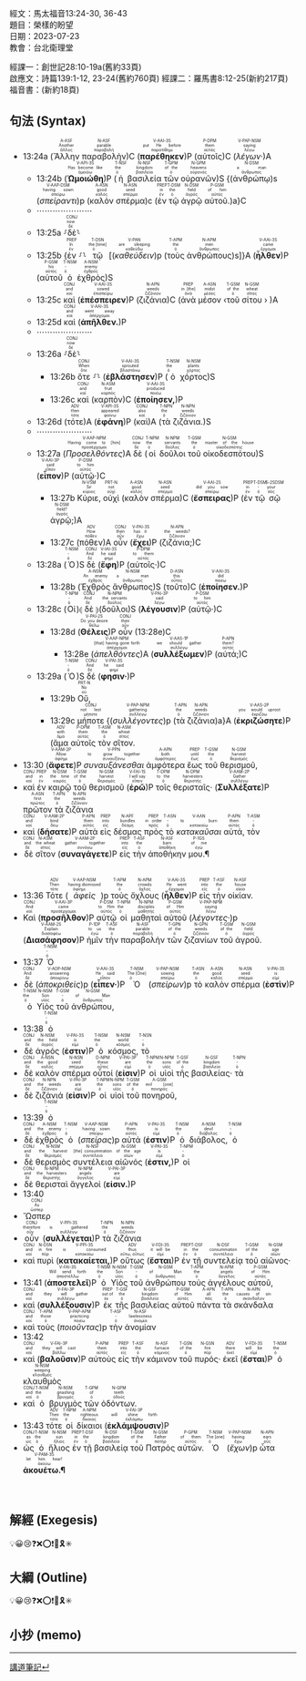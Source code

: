 經文：馬太福音13:24-30, 36-43   
題目：榮樣的盼望   
日期：2023-07-23   
教會：台北衛理堂   

經課一：創世記28:10-19a(舊約33頁)  
啟應文：詩篇139:1-12, 23-24(舊約760頁) 
經課二：羅馬書8:12-25(新約217頁)
福音書：(新約18頁)

## 句法 (Syntax)


- 13:24a (<RUBY><ruby><ruby>Ἄλλην<rt>ἄλλος</rt></ruby><rt>Another</rt></ruby><rt>A-ASF</rt></RUBY> <RUBY><ruby><ruby>παραβολὴν<rt>παραβολή</rt></ruby><rt>parable</rt></ruby><rt>N-ASF</rt></RUBY>)C (<RUBY><ruby><ruby><strong><strong>παρέθηκεν</strong></strong><rt>παρατίθημι</rt></ruby><rt>put He before</rt></ruby><rt>V-AAI-3S</rt></RUBY>)P (<RUBY><ruby><ruby>αὐτοῖς<rt>αὐτός</rt></ruby><rt>them</rt></ruby><rt>P-DPM</rt></RUBY>)C (<RUBY><ruby><ruby><em><em>λέγων·</em></em><rt>λέγω</rt></ruby><rt>saying</rt></ruby><rt>V-PAP-NSM</rt></RUBY>)A 
	- 13:24b (<RUBY><ruby><ruby><strong><strong>Ὡμοιώθη</strong></strong><rt>ὁμοιόω</rt></ruby><rt>Has become like</rt></ruby><rt>V-API-3S</rt></RUBY>)P (<RUBY><ruby><ruby>ἡ<rt>ὁ</rt></ruby><rt>the</rt></ruby><rt>T-NSF</rt></RUBY> <RUBY><ruby><ruby>βασιλεία<rt>βασιλεία</rt></ruby><rt>kingdom</rt></ruby><rt>N-NSF</rt></RUBY> <RUBY><ruby><ruby>τῶν<rt>ὁ</rt></ruby><rt>of the</rt></ruby><rt>T-GPM</rt></RUBY> <RUBY><ruby><ruby>οὐρανῶν<rt>οὐρανός</rt></ruby><rt>heavens</rt></ruby><rt>N-GPM</rt></RUBY>)S {(<RUBY><ruby><ruby>ἀνθρώπῳ<rt>ἄνθρωπος</rt></ruby><rt>a man</rt></ruby><rt>N-DSM</rt></RUBY>)s (<RUBY><ruby><ruby><em><em>σπείραντι</em></em><rt>σπείρω</rt></ruby><rt>having sown</rt></ruby><rt>V-AAP-DSM</rt></RUBY>)p (<RUBY><ruby><ruby>καλὸν<rt>καλός</rt></ruby><rt>good</rt></ruby><rt>A-ASN</rt></RUBY> <RUBY><ruby><ruby>σπέρμα<rt>σπέρμα</rt></ruby><rt>seed</rt></ruby><rt>N-ASN</rt></RUBY>)c (<RUBY><ruby><ruby>ἐν<rt>ἐν</rt></ruby><rt>in</rt></ruby><rt>PREP</rt></RUBY> <RUBY><ruby><ruby>τῷ<rt>ὁ</rt></ruby><rt>the</rt></ruby><rt>T-DSM</rt></RUBY> <RUBY><ruby><ruby>ἀγρῷ<rt>ἀγρός</rt></ruby><rt>field</rt></ruby><rt>N-DSM</rt></RUBY> <RUBY><ruby><ruby>αὐτοῦ.<rt>αὐτός</rt></ruby><rt>of him</rt></ruby><rt>P-GSM</rt></RUBY>)a}C 
	- ⋯⋯⋯⋯⋯⋯⋯
	- 13:25a ⸉<RUBY><ruby><ruby>δὲ<rt>δέ</rt></ruby><rt>now</rt></ruby><rt>CONJ</rt></RUBY>⸊
	- 13:25b {<RUBY><ruby><ruby>ἐν<rt>ἐν</rt></ruby><rt>In</rt></ruby><rt>PREP</rt></RUBY> ⸉⸊ <RUBY><ruby><ruby>τῷ<rt>ὁ</rt></ruby><rt>the [time]</rt></ruby><rt>T-DSN</rt></RUBY> [(<RUBY><ruby><ruby><em>καθεύδειν</em><rt>καθεύδω</rt></ruby><rt>are sleeping</rt></ruby><rt>V-PAN</rt></RUBY>)p (<RUBY><ruby><ruby>τοὺς<rt>ὁ</rt></ruby><rt>the</rt></ruby><rt>T-APM</rt></RUBY> <RUBY><ruby><ruby>ἀνθρώπους<rt>ἄνθρωπος</rt></ruby><rt>men</rt></ruby><rt>N-APM</rt></RUBY>)s]}A (<RUBY><ruby><ruby><strong><strong>ἦλθεν</strong></strong><rt>ἔρχομαι</rt></ruby><rt>came</rt></ruby><rt>V-AAI-3S</rt></RUBY>)P (<RUBY><ruby><ruby>αὐτοῦ<rt>αὐτός</rt></ruby><rt>his</rt></ruby><rt>P-GSM</rt></RUBY> <RUBY><ruby><ruby>ὁ<rt>ὁ</rt></ruby><rt>-</rt></ruby><rt>T-NSM</rt></RUBY> <RUBY><ruby><ruby>ἐχθρὸς<rt>ἐχθρός</rt></ruby><rt>enemy</rt></ruby><rt>A-NSM</rt></RUBY>)S
	- 13:25c <RUBY><ruby><ruby>καὶ<rt>καί</rt></ruby><rt>and</rt></ruby><rt>CONJ</rt></RUBY> (<RUBY><ruby><ruby><strong><strong>ἐπέσπειρεν</strong></strong><rt>ἐπισπείρω</rt></ruby><rt>sowed</rt></ruby><rt>V-AAI-3S</rt></RUBY>)P (<RUBY><ruby><ruby>ζιζάνια<rt>ζιζάνιον</rt></ruby><rt>weeds</rt></ruby><rt>N-APN</rt></RUBY>)C (<RUBY><ruby><ruby>ἀνὰ<rt>ἀνά</rt></ruby><rt>in [the]</rt></ruby><rt>PREP</rt></RUBY> <RUBY><ruby><ruby>μέσον<rt>μέσος</rt></ruby><rt>midst</rt></ruby><rt>A-ASN</rt></RUBY> ‹<RUBY><ruby><ruby>τοῦ<rt>ὁ</rt></ruby><rt>of the</rt></ruby><rt>T-GSM</rt></RUBY> <RUBY><ruby><ruby>σίτου<rt>σῖτος</rt></ruby><rt>wheat</rt></ruby><rt>N-GSM</rt></RUBY> › )A
	- 13:25d <RUBY><ruby><ruby>καὶ<rt>καί</rt></ruby><rt>and</rt></ruby><rt>CONJ</rt></RUBY> (<RUBY><ruby><ruby><strong><strong>ἀπῆλθεν.</strong></strong><rt>ἀπέρχομαι</rt></ruby><rt>went away</rt></ruby><rt>V-AAI-3S</rt></RUBY>)P 
	- ⋯⋯⋯⋯⋯⋯⋯
	- 13:26a ⸉<RUBY><ruby><ruby>δὲ<rt>δέ</rt></ruby><rt>now</rt></ruby><rt>CONJ</rt></RUBY>⸊
		- 13:26b <RUBY><ruby><ruby>ὅτε<rt>ὅτε</rt></ruby><rt>When</rt></ruby><rt>CONJ</rt></RUBY> ⸉⸊ (<RUBY><ruby><ruby><strong><strong>ἐβλάστησεν</strong></strong><rt>βλαστάνω</rt></ruby><rt>sprouted</rt></ruby><rt>V-AAI-3S</rt></RUBY>)P (<RUBY><ruby><ruby>ὁ<rt>ὁ</rt></ruby><rt>the</rt></ruby><rt>T-NSM</rt></RUBY> <RUBY><ruby><ruby>χόρτος<rt>χόρτος</rt></ruby><rt>plants</rt></ruby><rt>N-NSM</rt></RUBY>)S
		- 13:26c <RUBY><ruby><ruby>καὶ<rt>καί</rt></ruby><rt>and</rt></ruby><rt>CONJ</rt></RUBY> (<RUBY><ruby><ruby>καρπὸν<rt>καρπός</rt></ruby><rt>fruit</rt></ruby><rt>N-ASM</rt></RUBY>)C (<RUBY><ruby><ruby><strong><strong>ἐποίησεν,</strong></strong><rt>ποιέω</rt></ruby><rt>produced</rt></ruby><rt>V-AAI-3S</rt></RUBY>)P 
	- 13:26d (<RUBY><ruby><ruby>τότε<rt>τότε</rt></ruby><rt>then</rt></ruby><rt>ADV</rt></RUBY>)A (<RUBY><ruby><ruby><strong><strong>ἐφάνη</strong></strong><rt>φαίνω</rt></ruby><rt>appeared</rt></ruby><rt>V-API-3S</rt></RUBY>)P (<RUBY><ruby><ruby>καὶ<rt>καί</rt></ruby><rt>also</rt></ruby><rt>CONJ</rt></RUBY>)A (<RUBY><ruby><ruby>τὰ<rt>ὁ</rt></ruby><rt>the</rt></ruby><rt>T-NPN</rt></RUBY> <RUBY><ruby><ruby>ζιζάνια.<rt>ζιζάνιον</rt></ruby><rt>weeds</rt></ruby><rt>N-NPN</rt></RUBY>)S
	- ⋯⋯⋯⋯⋯⋯⋯
	- 13:27a (<RUBY><ruby><ruby><em>Προσελθόντες</em><rt>προσέρχομαι</rt></ruby><rt>Having come to [him]</rt></ruby><rt>V-AAP-NPM</rt></RUBY>)A <RUBY><ruby><ruby>δὲ<rt>δέ</rt></ruby><rt>now</rt></ruby><rt>CONJ</rt></RUBY> (<RUBY><ruby><ruby>οἱ<rt>ὁ</rt></ruby><rt>the</rt></ruby><rt>T-NPM</rt></RUBY> <RUBY><ruby><ruby>δοῦλοι<rt>δοῦλος</rt></ruby><rt>servants</rt></ruby><rt>N-NPM</rt></RUBY> <RUBY><ruby><ruby>τοῦ<rt>ὁ</rt></ruby><rt>the</rt></ruby><rt>T-GSM</rt></RUBY> <RUBY><ruby><ruby>οἰκοδεσπότου<rt>οἰκοδεσπότης</rt></ruby><rt>master of the house</rt></ruby><rt>N-GSM</rt></RUBY>)S (<RUBY><ruby><ruby><strong><strong>εἶπον</strong></strong><rt>εἶπον</rt></ruby><rt>said</rt></ruby><rt>V-AAI-3P</rt></RUBY>)P (<RUBY><ruby><ruby>αὐτῷ·<rt>αὐτός</rt></ruby><rt>to him</rt></ruby><rt>P-DSM</rt></RUBY>)C 
		- 13:27b <RUBY><ruby><ruby>Κύριε,<rt>κύριος</rt></ruby><rt>Sir</rt></ruby><rt>N-VSM</rt></RUBY> <RUBY><ruby><ruby>οὐχὶ<rt>οὐχί</rt></ruby><rt>not</rt></ruby><rt>PRT-N</rt></RUBY> (<RUBY><ruby><ruby>καλὸν<rt>καλός</rt></ruby><rt>good</rt></ruby><rt>A-ASN</rt></RUBY> <RUBY><ruby><ruby>σπέρμα<rt>σπέρμα</rt></ruby><rt>seed</rt></ruby><rt>N-ASN</rt></RUBY>)C (<RUBY><ruby><ruby><strong><strong>ἔσπειρας</strong></strong><rt>σπείρω</rt></ruby><rt>did you sow</rt></ruby><rt>V-AAI-2S</rt></RUBY>)P (<RUBY><ruby><ruby>ἐν<rt>ἐν</rt></ruby><rt>in</rt></ruby><rt>PREP</rt></RUBY> <RUBY><ruby><ruby>τῷ<rt>ὁ</rt></ruby><rt>-</rt></ruby><rt>T-DSM</rt></RUBY> <RUBY><ruby><ruby>σῷ<rt>σός</rt></ruby><rt>your</rt></ruby><rt>S-2SDSM</rt></RUBY> <RUBY><ruby><ruby>ἀγρῷ;<rt>ἀγρός</rt></ruby><rt>field?</rt></ruby><rt>N-DSM</rt></RUBY>)A 
		- 13:27c (<RUBY><ruby><ruby>πόθεν<rt>πόθεν</rt></ruby><rt>How</rt></ruby><rt>ADV</rt></RUBY>)A <RUBY><ruby><ruby>οὖν<rt>οὖν</rt></ruby><rt>then</rt></ruby><rt>CONJ</rt></RUBY> (<RUBY><ruby><ruby><strong><strong>ἔχει</strong></strong><rt>ἔχω</rt></ruby><rt>has it</rt></ruby><rt>V-PAI-3S</rt></RUBY>)P (<RUBY><ruby><ruby>ζιζάνια;<rt>ζιζάνιον</rt></ruby><rt>the weeds?</rt></ruby><rt>N-APN</rt></RUBY>)C
	- 13:28a (<RUBY><ruby><ruby>Ὁ<rt>ὁ</rt></ruby><rt>-</rt></ruby><rt>T-NSM</rt></RUBY>)S <RUBY><ruby><ruby>δὲ<rt>δέ</rt></ruby><rt>And</rt></ruby><rt>CONJ</rt></RUBY> (<RUBY><ruby><ruby><strong><strong>ἔφη</strong></strong><rt>φημί</rt></ruby><rt>he said</rt></ruby><rt>V-IAI-3S</rt></RUBY>)P (<RUBY><ruby><ruby>αὐτοῖς·<rt>αὐτός</rt></ruby><rt>to them</rt></ruby><rt>P-DPM</rt></RUBY>)C 
		- 13:28b (<RUBY><ruby><ruby>Ἐχθρὸς<rt>ἐχθρός</rt></ruby><rt>An enemy</rt></ruby><rt>A-NSM</rt></RUBY> <RUBY><ruby><ruby>ἄνθρωπος<rt>ἄνθρωπος</rt></ruby><rt>a man</rt></ruby><rt>N-NSM</rt></RUBY>)S (<RUBY><ruby><ruby>τοῦτο<rt>οὗτος</rt></ruby><rt>this</rt></ruby><rt>D-ASN</rt></RUBY>)C (<RUBY><ruby><ruby><strong><strong>ἐποίησεν.</strong></strong><rt>ποιέω</rt></ruby><rt>did</rt></ruby><rt>V-AAI-3S</rt></RUBY>)P 
	- 13:28c (<RUBY><ruby><ruby>Οἱ<rt>ὁ</rt></ruby><rt>-</rt></ruby><rt>T-NPM</rt></RUBY>)⦇ <RUBY><ruby><ruby>δὲ<rt>δέ</rt></ruby><rt>And</rt></ruby><rt>CONJ</rt></RUBY> ⦈(<RUBY><ruby><ruby>δοῦλοι<rt>δοῦλος</rt></ruby><rt>the servants</rt></ruby><rt>N-NPM</rt></RUBY>)S (<RUBY><ruby><ruby><strong><strong>λέγουσιν</strong></strong><rt>λέγω</rt></ruby><rt>said</rt></ruby><rt>V-PAI-3P</rt></RUBY>)P (<RUBY><ruby><ruby>αὐτῷ·<rt>αὐτός</rt></ruby><rt>to him</rt></ruby><rt>P-DSM</rt></RUBY>)C 
		- 13:28d (<RUBY><ruby><ruby><strong><strong>Θέλεις</strong></strong><rt>θέλω</rt></ruby><rt>Do you desire</rt></ruby><rt>V-PAI-2S</rt></RUBY>)P <RUBY><ruby><ruby>οὖν<rt>οὖν</rt></ruby><rt>then</rt></ruby><rt>CONJ</rt></RUBY> (13:28e)C
			- 13:28e (<RUBY><ruby><ruby><em>ἀπελθόντες</em><rt>ἀπέρχομαι</rt></ruby><rt>[that] having gone forth</rt></ruby><rt>V-AAP-NPM</rt></RUBY>)A (<RUBY><ruby><ruby><strong><strong>συλλέξωμεν</strong></strong><rt>συλλέγω</rt></ruby><rt>we should gather</rt></ruby><rt>V-AAS-1P</rt></RUBY>)P (<RUBY><ruby><ruby>αὐτά;<rt>αὐτός</rt></ruby><rt>them?</rt></ruby><rt>P-APN</rt></RUBY>)C
	- 13:29a (<RUBY><ruby><ruby>Ὁ<rt>ὁ</rt></ruby><rt>-</rt></ruby><rt>T-NSM</rt></RUBY>)S <RUBY><ruby><ruby>δέ<rt>δέ</rt></ruby><rt>And</rt></ruby><rt>CONJ</rt></RUBY> (<RUBY><ruby><ruby><strong><strong>φησιν·</strong></strong><rt>φημί</rt></ruby><rt>he said</rt></ruby><rt>V-PAI-3S</rt></RUBY>)P 
		- 13:29b <RUBY><ruby><ruby>Οὔ,<rt>οὐ</rt></ruby><rt>No</rt></ruby><rt>PRT-N</rt></RUBY> 
		- 13:29c <RUBY><ruby><ruby>μήποτε<rt>μήποτε</rt></ruby><rt>not lest</rt></ruby><rt>CONJ</rt></RUBY> {(<RUBY><ruby><ruby><em><em>συλλέγοντες</em></em><rt>συλλέγω</rt></ruby><rt>gathering</rt></ruby><rt>V-PAP-NPM</rt></RUBY>)p (<RUBY><ruby><ruby>τὰ<rt>ὁ</rt></ruby><rt>the</rt></ruby><rt>T-APN</rt></RUBY> <RUBY><ruby><ruby>ζιζάνια<rt>ζιζάνιον</rt></ruby><rt>weeds</rt></ruby><rt>N-APN</rt></RUBY>)a}A (<RUBY><ruby><ruby><strong><strong>ἐκριζώσητε</strong></strong><rt>ἐκριζόω</rt></ruby><rt>you would uproot</rt></ruby><rt>V-AAS-2P</rt></RUBY>)P (<RUBY><ruby><ruby>ἅμα<rt>ἅμα</rt></ruby><rt>with</rt></ruby><rt>ADV</rt></RUBY> <RUBY><ruby><ruby>αὐτοῖς<rt>αὐτός</rt></ruby><rt>them</rt></ruby><rt>P-DPM</rt></RUBY> <RUBY><ruby><ruby>τὸν<rt>ὁ</rt></ruby><rt>the</rt></ruby><rt>T-ASM</rt></RUBY> <RUBY><ruby><ruby>σῖτον.<rt>σῖτος</rt></ruby><rt>wheat</rt></ruby><rt>N-ASM</rt></RUBY> 
- 13:30 (<RUBY><ruby><ruby><strong><strong>ἄφετε</strong></strong><rt>ἀφίημι</rt></ruby><rt>Allow</rt></ruby><rt>V-AAM-2P</rt></RUBY>)P <RUBY><ruby><ruby><em>συναυξάνεσθαι</em><rt>συναυξάνω</rt></ruby><rt>to grow together</rt></ruby><rt>V-PPN</rt></RUBY> <RUBY><ruby><ruby>ἀμφότερα<rt>ἀμφότερος</rt></ruby><rt>both</rt></ruby><rt>A-APN</rt></RUBY> <RUBY><ruby><ruby>ἕως<rt>ἕως</rt></ruby><rt>until</rt></ruby><rt>PREP</rt></RUBY> <RUBY><ruby><ruby>τοῦ<rt>ὁ</rt></ruby><rt>the</rt></ruby><rt>T-GSM</rt></RUBY> <RUBY><ruby><ruby>θερισμοῦ,<rt>θερισμός</rt></ruby><rt>harvest</rt></ruby><rt>N-GSM</rt></RUBY>
- <RUBY><ruby><ruby>καὶ<rt>καί</rt></ruby><rt>and</rt></ruby><rt>CONJ</rt></RUBY> <RUBY><ruby><ruby>ἐν<rt>ἐν</rt></ruby><rt>in</rt></ruby><rt>PREP</rt></RUBY> <RUBY><ruby><ruby>καιρῷ<rt>καιρός</rt></ruby><rt>the time</rt></ruby><rt>N-DSM</rt></RUBY> <RUBY><ruby><ruby>τοῦ<rt>ὁ</rt></ruby><rt>of the</rt></ruby><rt>T-GSM</rt></RUBY> <RUBY><ruby><ruby>θερισμοῦ<rt>θερισμός</rt></ruby><rt>harvest</rt></ruby><rt>N-GSM</rt></RUBY> (<RUBY><ruby><ruby><strong><strong>ἐρῶ</strong></strong><rt>εἶπον</rt></ruby><rt>I will say</rt></ruby><rt>V-FAI-1S</rt></RUBY>)P <RUBY><ruby><ruby>τοῖς<rt>ὁ</rt></ruby><rt>to the</rt></ruby><rt>T-DPM</rt></RUBY> <RUBY><ruby><ruby>θερισταῖς·<rt>θεριστής</rt></ruby><rt>harvesters</rt></ruby><rt>N-DPM</rt></RUBY> (<RUBY><ruby><ruby><strong><strong>Συλλέξατε</strong></strong><rt>συλλέγω</rt></ruby><rt>Gather</rt></ruby><rt>V-AAM-2P</rt></RUBY>)P <RUBY><ruby><ruby>πρῶτον<rt>πρῶτος</rt></ruby><rt>first</rt></ruby><rt>A-ASN</rt></RUBY> <RUBY><ruby><ruby>τὰ<rt>ὁ</rt></ruby><rt>the</rt></ruby><rt>T-APN</rt></RUBY> <RUBY><ruby><ruby>ζιζάνια<rt>ζιζάνιον</rt></ruby><rt>weeds</rt></ruby><rt>N-APN</rt></RUBY>
- <RUBY><ruby><ruby>καὶ<rt>καί</rt></ruby><rt>and</rt></ruby><rt>CONJ</rt></RUBY> (<RUBY><ruby><ruby><strong><strong>δήσατε</strong></strong><rt>δέω</rt></ruby><rt>bind</rt></ruby><rt>V-AAM-2P</rt></RUBY>)P <RUBY><ruby><ruby>αὐτὰ<rt>αὐτός</rt></ruby><rt>them</rt></ruby><rt>P-APN</rt></RUBY> <RUBY><ruby><ruby>εἰς<rt>εἰς</rt></ruby><rt>into</rt></ruby><rt>PREP</rt></RUBY> <RUBY><ruby><ruby>δέσμας<rt>δέσμη</rt></ruby><rt>bundles</rt></ruby><rt>N-APF</rt></RUBY> <RUBY><ruby><ruby>πρὸς<rt>πρός</rt></ruby><rt>in order</rt></ruby><rt>PREP</rt></RUBY> <RUBY><ruby><ruby>τὸ<rt>ὁ</rt></ruby><rt>-</rt></ruby><rt>T-ASN</rt></RUBY> <RUBY><ruby><ruby><em>κατακαῦσαι</em><rt>κατακαίω</rt></ruby><rt>to burn</rt></ruby><rt>V-AAN</rt></RUBY> <RUBY><ruby><ruby>αὐτά,<rt>αὐτός</rt></ruby><rt>them</rt></ruby><rt>P-APN</rt></RUBY> <RUBY><ruby><ruby>τὸν<rt>ὁ</rt></ruby><rt>-</rt></ruby><rt>T-ASM</rt></RUBY>
- <RUBY><ruby><ruby>δὲ<rt>δέ</rt></ruby><rt>and</rt></ruby><rt>CONJ</rt></RUBY> <RUBY><ruby><ruby>σῖτον<rt>σῖτος</rt></ruby><rt>the wheat</rt></ruby><rt>N-ASM</rt></RUBY> (<RUBY><ruby><ruby><strong><strong>συναγάγετε</strong></strong><rt>συνάγω</rt></ruby><rt>gather together</rt></ruby><rt>V-AAM-2P</rt></RUBY>)P <RUBY><ruby><ruby>εἰς<rt>εἰς</rt></ruby><rt>into</rt></ruby><rt>PREP</rt></RUBY> <RUBY><ruby><ruby>τὴν<rt>ὁ</rt></ruby><rt>the</rt></ruby><rt>T-ASF</rt></RUBY> <RUBY><ruby><ruby>ἀποθήκην<rt>ἀποθήκη</rt></ruby><rt>barn</rt></ruby><rt>N-ASF</rt></RUBY> <RUBY><ruby><ruby>μου.¶<rt>ἐγώ</rt></ruby><rt>of me</rt></ruby><rt>P-1GS</rt></RUBY></br></br></br> 
- 13:36 <RUBY><ruby><ruby>Τότε<rt>τότε</rt></ruby><rt>Then</rt></ruby><rt>ADV</rt></RUBY> (<RUBY><ruby><ruby><em><em>ἀφεὶς</em></em><rt>ἀφίημι</rt></ruby><rt>having dismissed</rt></ruby><rt>V-AAP-NSM</rt></RUBY>)p <RUBY><ruby><ruby>τοὺς<rt>ὁ</rt></ruby><rt>the</rt></ruby><rt>T-APM</rt></RUBY> <RUBY><ruby><ruby>ὄχλους<rt>ὄχλος</rt></ruby><rt>crowds</rt></ruby><rt>N-APM</rt></RUBY> (<RUBY><ruby><ruby><strong><strong>ἦλθεν</strong></strong><rt>ἔρχομαι</rt></ruby><rt>He went</rt></ruby><rt>V-AAI-3S</rt></RUBY>)P <RUBY><ruby><ruby>εἰς<rt>εἰς</rt></ruby><rt>into</rt></ruby><rt>PREP</rt></RUBY> <RUBY><ruby><ruby>τὴν<rt>ὁ</rt></ruby><rt>the</rt></ruby><rt>T-ASF</rt></RUBY> <RUBY><ruby><ruby>οἰκίαν.<rt>οἰκία</rt></ruby><rt>house</rt></ruby><rt>N-ASF</rt></RUBY>
- <RUBY><ruby><ruby>Καὶ<rt>καί</rt></ruby><rt>And</rt></ruby><rt>CONJ</rt></RUBY> (<RUBY><ruby><ruby><strong><strong>προσῆλθον</strong></strong><rt>προσέρχομαι</rt></ruby><rt>came</rt></ruby><rt>V-AAI-3P</rt></RUBY>)P <RUBY><ruby><ruby>αὐτῷ<rt>αὐτός</rt></ruby><rt>to Him</rt></ruby><rt>P-DSM</rt></RUBY> <RUBY><ruby><ruby>οἱ<rt>ὁ</rt></ruby><rt>the</rt></ruby><rt>T-NPM</rt></RUBY> <RUBY><ruby><ruby>μαθηταὶ<rt>μαθητής</rt></ruby><rt>disciples</rt></ruby><rt>N-NPM</rt></RUBY> <RUBY><ruby><ruby>αὐτοῦ<rt>αὐτός</rt></ruby><rt>of Him</rt></ruby><rt>P-GSM</rt></RUBY> (<RUBY><ruby><ruby><em><em>λέγοντες·</em></em><rt>λέγω</rt></ruby><rt>saying</rt></ruby><rt>V-PAP-NPM</rt></RUBY>)p (<RUBY><ruby><ruby><strong><strong>Διασάφησον</strong></strong><rt>διασαφέω</rt></ruby><rt>Explain</rt></ruby><rt>V-AAM-2S</rt></RUBY>)P <RUBY><ruby><ruby>ἡμῖν<rt>ἐγώ</rt></ruby><rt>to us</rt></ruby><rt>P-1DP</rt></RUBY> <RUBY><ruby><ruby>τὴν<rt>ὁ</rt></ruby><rt>the</rt></ruby><rt>T-ASF</rt></RUBY> <RUBY><ruby><ruby>παραβολὴν<rt>παραβολή</rt></ruby><rt>parable</rt></ruby><rt>N-ASF</rt></RUBY> <RUBY><ruby><ruby>τῶν<rt>ὁ</rt></ruby><rt>of the</rt></ruby><rt>T-GPN</rt></RUBY> <RUBY><ruby><ruby>ζιζανίων<rt>ζιζάνιον</rt></ruby><rt>weeds</rt></ruby><rt>N-GPN</rt></RUBY> <RUBY><ruby><ruby>τοῦ<rt>ὁ</rt></ruby><rt>of the</rt></ruby><rt>T-GSM</rt></RUBY> <RUBY><ruby><ruby>ἀγροῦ.<rt>ἀγρός</rt></ruby><rt>field</rt></ruby><rt>N-GSM</rt></RUBY> 
- 13:37 <RUBY><ruby><ruby>Ὁ<rt>ὁ</rt></ruby><rt>-</rt></ruby><rt>T-NSM</rt></RUBY>
- <RUBY><ruby><ruby>δὲ<rt>δέ</rt></ruby><rt>And</rt></ruby><rt>CONJ</rt></RUBY> (<RUBY><ruby><ruby><em><em>ἀποκριθεὶς</em></em><rt>ἀποκρίνω</rt></ruby><rt>answering</rt></ruby><rt>V-AOP-NSM</rt></RUBY>)p (<RUBY><ruby><ruby><strong><strong>εἶπεν·</strong></strong><rt>εἶπον</rt></ruby><rt>He said</rt></ruby><rt>V-AAI-3S</rt></RUBY>)P <RUBY><ruby><ruby>Ὁ<rt>ὁ</rt></ruby><rt>The [One]</rt></ruby><rt>T-NSM</rt></RUBY> (<RUBY><ruby><ruby><em><em>σπείρων</em></em><rt>σπείρω</rt></ruby><rt>sowing</rt></ruby><rt>V-PAP-NSM</rt></RUBY>)p <RUBY><ruby><ruby>τὸ<rt>ὁ</rt></ruby><rt>the</rt></ruby><rt>T-ASN</rt></RUBY> <RUBY><ruby><ruby>καλὸν<rt>καλός</rt></ruby><rt>good</rt></ruby><rt>A-ASN</rt></RUBY> <RUBY><ruby><ruby>σπέρμα<rt>σπέρμα</rt></ruby><rt>seed</rt></ruby><rt>N-ASN</rt></RUBY> (<RUBY><ruby><ruby><strong><strong>ἐστὶν</strong></strong><rt>εἰμί</rt></ruby><rt>is</rt></ruby><rt>V-PAI-3S</rt></RUBY>)P <RUBY><ruby><ruby>ὁ<rt>ὁ</rt></ruby><rt>the</rt></ruby><rt>T-NSM</rt></RUBY> <RUBY><ruby><ruby>Υἱὸς<rt>υἱός</rt></ruby><rt>Son</rt></ruby><rt>N-NSM</rt></RUBY> <RUBY><ruby><ruby>τοῦ<rt>ὁ</rt></ruby><rt>-</rt></ruby><rt>T-GSM</rt></RUBY> <RUBY><ruby><ruby>ἀνθρώπου,<rt>ἄνθρωπος</rt></ruby><rt>of Man</rt></ruby><rt>N-GSM</rt></RUBY> 
- 13:38 <RUBY><ruby><ruby>ὁ<rt>ὁ</rt></ruby><rt>-</rt></ruby><rt>T-NSM</rt></RUBY>
- <RUBY><ruby><ruby>δὲ<rt>δέ</rt></ruby><rt>and</rt></ruby><rt>CONJ</rt></RUBY> <RUBY><ruby><ruby>ἀγρός<rt>ἀγρός</rt></ruby><rt>the field</rt></ruby><rt>N-NSM</rt></RUBY> (<RUBY><ruby><ruby><strong><strong>ἐστιν</strong></strong><rt>εἰμί</rt></ruby><rt>is</rt></ruby><rt>V-PAI-3S</rt></RUBY>)P <RUBY><ruby><ruby>ὁ<rt>ὁ</rt></ruby><rt>the</rt></ruby><rt>T-NSM</rt></RUBY> <RUBY><ruby><ruby>κόσμος,<rt>κόσμος</rt></ruby><rt>world</rt></ruby><rt>N-NSM</rt></RUBY> <RUBY><ruby><ruby>τὸ<rt>ὁ</rt></ruby><rt>-</rt></ruby><rt>T-NSN</rt></RUBY>
- <RUBY><ruby><ruby>δὲ<rt>δέ</rt></ruby><rt>and</rt></ruby><rt>CONJ</rt></RUBY> <RUBY><ruby><ruby>καλὸν<rt>καλός</rt></ruby><rt>the good</rt></ruby><rt>A-NSN</rt></RUBY> <RUBY><ruby><ruby>σπέρμα<rt>σπέρμα</rt></ruby><rt>seed</rt></ruby><rt>N-NSN</rt></RUBY> <RUBY><ruby><ruby>οὗτοί<rt>οὗτος</rt></ruby><rt>these</rt></ruby><rt>D-NPM</rt></RUBY> (<RUBY><ruby><ruby><strong><strong>εἰσιν</strong></strong><rt>εἰμί</rt></ruby><rt>are</rt></ruby><rt>V-PAI-3P</rt></RUBY>)P <RUBY><ruby><ruby>οἱ<rt>ὁ</rt></ruby><rt>the</rt></ruby><rt>T-NPM</rt></RUBY> <RUBY><ruby><ruby>υἱοὶ<rt>υἱός</rt></ruby><rt>sons</rt></ruby><rt>N-NPM</rt></RUBY> <RUBY><ruby><ruby>τῆς<rt>ὁ</rt></ruby><rt>of the</rt></ruby><rt>T-GSF</rt></RUBY> <RUBY><ruby><ruby>βασιλείας·<rt>βασιλεία</rt></ruby><rt>kingdom</rt></ruby><rt>N-GSF</rt></RUBY> <RUBY><ruby><ruby>τὰ<rt>ὁ</rt></ruby><rt>-</rt></ruby><rt>T-NPN</rt></RUBY>
- <RUBY><ruby><ruby>δὲ<rt>δέ</rt></ruby><rt>and</rt></ruby><rt>CONJ</rt></RUBY> <RUBY><ruby><ruby>ζιζάνιά<rt>ζιζάνιον</rt></ruby><rt>the weeds</rt></ruby><rt>N-NPN</rt></RUBY> (<RUBY><ruby><ruby><strong><strong>εἰσιν</strong></strong><rt>εἰμί</rt></ruby><rt>are</rt></ruby><rt>V-PAI-3P</rt></RUBY>)P <RUBY><ruby><ruby>οἱ<rt>ὁ</rt></ruby><rt>the</rt></ruby><rt>T-NPM</rt></RUBY> <RUBY><ruby><ruby>υἱοὶ<rt>υἱός</rt></ruby><rt>sons</rt></ruby><rt>N-NPM</rt></RUBY> <RUBY><ruby><ruby>τοῦ<rt>ὁ</rt></ruby><rt>of the</rt></ruby><rt>T-GSM</rt></RUBY> <RUBY><ruby><ruby>πονηροῦ,<rt>πονηρός</rt></ruby><rt>evil [one]</rt></ruby><rt>A-GSM</rt></RUBY> 
- 13:39 <RUBY><ruby><ruby>ὁ<rt>ὁ</rt></ruby><rt>-</rt></ruby><rt>T-NSM</rt></RUBY>
- <RUBY><ruby><ruby>δὲ<rt>δέ</rt></ruby><rt>and</rt></ruby><rt>CONJ</rt></RUBY> <RUBY><ruby><ruby>ἐχθρὸς<rt>ἐχθρός</rt></ruby><rt>the enemy</rt></ruby><rt>A-NSM</rt></RUBY> <RUBY><ruby><ruby>ὁ<rt>ὁ</rt></ruby><rt>-</rt></ruby><rt>T-NSM</rt></RUBY> (<RUBY><ruby><ruby><em><em>σπείρας</em></em><rt>σπείρω</rt></ruby><rt>having sown</rt></ruby><rt>V-AAP-NSM</rt></RUBY>)p <RUBY><ruby><ruby>αὐτά<rt>αὐτός</rt></ruby><rt>them</rt></ruby><rt>P-APN</rt></RUBY> (<RUBY><ruby><ruby><strong><strong>ἐστιν</strong></strong><rt>εἰμί</rt></ruby><rt>is</rt></ruby><rt>V-PAI-3S</rt></RUBY>)P <RUBY><ruby><ruby>ὁ<rt>ὁ</rt></ruby><rt>the</rt></ruby><rt>T-NSM</rt></RUBY> <RUBY><ruby><ruby>διάβολος,<rt>διάβολος</rt></ruby><rt>devil</rt></ruby><rt>A-NSM</rt></RUBY> <RUBY><ruby><ruby>ὁ<rt>ὁ</rt></ruby><rt>-</rt></ruby><rt>T-NSM</rt></RUBY>
- <RUBY><ruby><ruby>δὲ<rt>δέ</rt></ruby><rt>and</rt></ruby><rt>CONJ</rt></RUBY> <RUBY><ruby><ruby>θερισμὸς<rt>θερισμός</rt></ruby><rt>the harvest</rt></ruby><rt>N-NSM</rt></RUBY> <RUBY><ruby><ruby>συντέλεια<rt>συντέλεια</rt></ruby><rt>[the] consummation</rt></ruby><rt>N-NSF</rt></RUBY> <RUBY><ruby><ruby>αἰῶνός<rt>αἰών</rt></ruby><rt>of the age</rt></ruby><rt>N-GSM</rt></RUBY> (<RUBY><ruby><ruby><strong><strong>ἐστιν,</strong></strong><rt>εἰμί</rt></ruby><rt>is</rt></ruby><rt>V-PAI-3S</rt></RUBY>)P <RUBY><ruby><ruby>οἱ<rt>ὁ</rt></ruby><rt>-</rt></ruby><rt>T-NPM</rt></RUBY>
- <RUBY><ruby><ruby>δὲ<rt>δέ</rt></ruby><rt>and</rt></ruby><rt>CONJ</rt></RUBY> <RUBY><ruby><ruby>θερισταὶ<rt>θεριστής</rt></ruby><rt>the harvesters</rt></ruby><rt>N-NPM</rt></RUBY> <RUBY><ruby><ruby>ἄγγελοί<rt>ἄγγελος</rt></ruby><rt>angels</rt></ruby><rt>N-NPM</rt></RUBY> (<RUBY><ruby><ruby><strong><strong>εἰσιν.</strong></strong><rt>εἰμί</rt></ruby><rt>are</rt></ruby><rt>V-PAI-3P</rt></RUBY>)P 
- 13:40
- <RUBY><ruby><ruby>Ὥσπερ<rt>ὥσπερ</rt></ruby><rt>As</rt></ruby><rt>CONJ</rt></RUBY>
- <RUBY><ruby><ruby>οὖν<rt>οὖν</rt></ruby><rt>therefore</rt></ruby><rt>CONJ</rt></RUBY> (<RUBY><ruby><ruby><strong><strong>συλλέγεται</strong></strong><rt>συλλέγω</rt></ruby><rt>is gathered</rt></ruby><rt>V-PPI-3S</rt></RUBY>)P <RUBY><ruby><ruby>τὰ<rt>ὁ</rt></ruby><rt>the</rt></ruby><rt>T-NPN</rt></RUBY> <RUBY><ruby><ruby>ζιζάνια<rt>ζιζάνιον</rt></ruby><rt>weeds</rt></ruby><rt>N-NPN</rt></RUBY>
- <RUBY><ruby><ruby>καὶ<rt>καί</rt></ruby><rt>and</rt></ruby><rt>CONJ</rt></RUBY> <RUBY><ruby><ruby>πυρὶ<rt>πῦρ</rt></ruby><rt>in fire</rt></ruby><rt>N-DSN</rt></RUBY> (<RUBY><ruby><ruby><strong><strong>κατακαίεται,</strong></strong><rt>κατακαίω</rt></ruby><rt>is consumed</rt></ruby><rt>V-PPI-3S</rt></RUBY>)P <RUBY><ruby><ruby>οὕτως<rt>οὕτω, οὕτως</rt></ruby><rt>thus</rt></ruby><rt>ADV</rt></RUBY> (<RUBY><ruby><ruby><strong><strong>ἔσται</strong></strong><rt>εἰμί</rt></ruby><rt>it will be</rt></ruby><rt>V-FDI-3S</rt></RUBY>)P <RUBY><ruby><ruby>ἐν<rt>ἐν</rt></ruby><rt>in</rt></ruby><rt>PREP</rt></RUBY> <RUBY><ruby><ruby>τῇ<rt>ὁ</rt></ruby><rt>the</rt></ruby><rt>T-DSF</rt></RUBY> <RUBY><ruby><ruby>συντελείᾳ<rt>συντέλεια</rt></ruby><rt>consummation</rt></ruby><rt>N-DSF</rt></RUBY> <RUBY><ruby><ruby>τοῦ<rt>ὁ</rt></ruby><rt>of the</rt></ruby><rt>T-GSM</rt></RUBY> <RUBY><ruby><ruby>αἰῶνος·<rt>αἰών</rt></ruby><rt>age</rt></ruby><rt>N-GSM</rt></RUBY> 
- 13:41 (<RUBY><ruby><ruby><strong><strong>ἀποστελεῖ</strong></strong><rt>ἀποστέλλω</rt></ruby><rt>Will send forth</rt></ruby><rt>V-FAI-3S</rt></RUBY>)P <RUBY><ruby><ruby>ὁ<rt>ὁ</rt></ruby><rt>the</rt></ruby><rt>T-NSM</rt></RUBY> <RUBY><ruby><ruby>Υἱὸς<rt>υἱός</rt></ruby><rt>Son</rt></ruby><rt>N-NSM</rt></RUBY> <RUBY><ruby><ruby>τοῦ<rt>ὁ</rt></ruby><rt>-</rt></ruby><rt>T-GSM</rt></RUBY> <RUBY><ruby><ruby>ἀνθρώπου<rt>ἄνθρωπος</rt></ruby><rt>of Man</rt></ruby><rt>N-GSM</rt></RUBY> <RUBY><ruby><ruby>τοὺς<rt>ὁ</rt></ruby><rt>the</rt></ruby><rt>T-APM</rt></RUBY> <RUBY><ruby><ruby>ἀγγέλους<rt>ἄγγελος</rt></ruby><rt>angels</rt></ruby><rt>N-APM</rt></RUBY> <RUBY><ruby><ruby>αὐτοῦ,<rt>αὐτός</rt></ruby><rt>of Him</rt></ruby><rt>P-GSM</rt></RUBY>
- <RUBY><ruby><ruby>καὶ<rt>καί</rt></ruby><rt>and</rt></ruby><rt>CONJ</rt></RUBY> (<RUBY><ruby><ruby><strong><strong>συλλέξουσιν</strong></strong><rt>συλλέγω</rt></ruby><rt>they will gather</rt></ruby><rt>V-FAI-3P</rt></RUBY>)P <RUBY><ruby><ruby>ἐκ<rt>ἐκ</rt></ruby><rt>out of</rt></ruby><rt>PREP</rt></RUBY> <RUBY><ruby><ruby>τῆς<rt>ὁ</rt></ruby><rt>the</rt></ruby><rt>T-GSF</rt></RUBY> <RUBY><ruby><ruby>βασιλείας<rt>βασιλεία</rt></ruby><rt>kingdom</rt></ruby><rt>N-GSF</rt></RUBY> <RUBY><ruby><ruby>αὐτοῦ<rt>αὐτός</rt></ruby><rt>of Him</rt></ruby><rt>P-GSM</rt></RUBY> <RUBY><ruby><ruby>πάντα<rt>πᾶς</rt></ruby><rt>all</rt></ruby><rt>A-APN</rt></RUBY> <RUBY><ruby><ruby>τὰ<rt>ὁ</rt></ruby><rt>the</rt></ruby><rt>T-APN</rt></RUBY> <RUBY><ruby><ruby>σκάνδαλα<rt>σκάνδαλον</rt></ruby><rt>causes of sin</rt></ruby><rt>N-APN</rt></RUBY>
- <RUBY><ruby><ruby>καὶ<rt>καί</rt></ruby><rt>and</rt></ruby><rt>CONJ</rt></RUBY> <RUBY><ruby><ruby>τοὺς<rt>ὁ</rt></ruby><rt>those</rt></ruby><rt>T-APM</rt></RUBY> (<RUBY><ruby><ruby><em><em>ποιοῦντας</em></em><rt>ποιέω</rt></ruby><rt>practicing</rt></ruby><rt>V-PAP-APM</rt></RUBY>)p <RUBY><ruby><ruby>τὴν<rt>ὁ</rt></ruby><rt>-</rt></ruby><rt>T-ASF</rt></RUBY> <RUBY><ruby><ruby>ἀνομίαν<rt>ἀνομία</rt></ruby><rt>lawlessness</rt></ruby><rt>N-ASF</rt></RUBY> 
- 13:42
- <RUBY><ruby><ruby>καὶ<rt>καί</rt></ruby><rt>and</rt></ruby><rt>CONJ</rt></RUBY> (<RUBY><ruby><ruby><strong><strong>βαλοῦσιν</strong></strong><rt>βάλλω</rt></ruby><rt>they will cast</rt></ruby><rt>V-FAI-3P</rt></RUBY>)P <RUBY><ruby><ruby>αὐτοὺς<rt>αὐτός</rt></ruby><rt>them</rt></ruby><rt>P-APM</rt></RUBY> <RUBY><ruby><ruby>εἰς<rt>εἰς</rt></ruby><rt>into</rt></ruby><rt>PREP</rt></RUBY> <RUBY><ruby><ruby>τὴν<rt>ὁ</rt></ruby><rt>the</rt></ruby><rt>T-ASF</rt></RUBY> <RUBY><ruby><ruby>κάμινον<rt>κάμινος</rt></ruby><rt>furnace</rt></ruby><rt>N-ASF</rt></RUBY> <RUBY><ruby><ruby>τοῦ<rt>ὁ</rt></ruby><rt>of the</rt></ruby><rt>T-GSN</rt></RUBY> <RUBY><ruby><ruby>πυρός·<rt>πῦρ</rt></ruby><rt>fire</rt></ruby><rt>N-GSN</rt></RUBY> <RUBY><ruby><ruby>ἐκεῖ<rt>ἐκεῖ</rt></ruby><rt>there</rt></ruby><rt>ADV</rt></RUBY> (<RUBY><ruby><ruby><strong><strong>ἔσται</strong></strong><rt>εἰμί</rt></ruby><rt>will be</rt></ruby><rt>V-FDI-3S</rt></RUBY>)P <RUBY><ruby><ruby>ὁ<rt>ὁ</rt></ruby><rt>the</rt></ruby><rt>T-NSM</rt></RUBY> <RUBY><ruby><ruby>κλαυθμὸς<rt>κλαυθμός</rt></ruby><rt>weeping</rt></ruby><rt>N-NSM</rt></RUBY>
- <RUBY><ruby><ruby>καὶ<rt>καί</rt></ruby><rt>and</rt></ruby><rt>CONJ</rt></RUBY> <RUBY><ruby><ruby>ὁ<rt>ὁ</rt></ruby><rt>the</rt></ruby><rt>T-NSM</rt></RUBY> <RUBY><ruby><ruby>βρυγμὸς<rt>βρυγμός</rt></ruby><rt>gnashing</rt></ruby><rt>N-NSM</rt></RUBY> <RUBY><ruby><ruby>τῶν<rt>ὁ</rt></ruby><rt>of</rt></ruby><rt>T-GPM</rt></RUBY> <RUBY><ruby><ruby>ὀδόντων.<rt>ὀδούς</rt></ruby><rt>teeth</rt></ruby><rt>N-GPM</rt></RUBY> 
- 13:43 <RUBY><ruby><ruby>τότε<rt>τότε</rt></ruby><rt>Then</rt></ruby><rt>ADV</rt></RUBY> <RUBY><ruby><ruby>οἱ<rt>ὁ</rt></ruby><rt>the</rt></ruby><rt>T-NPM</rt></RUBY> <RUBY><ruby><ruby>δίκαιοι<rt>δίκαιος</rt></ruby><rt>righteous</rt></ruby><rt>A-NPM</rt></RUBY> (<RUBY><ruby><ruby><strong><strong>ἐκλάμψουσιν</strong></strong><rt>ἐκλάμπω</rt></ruby><rt>will shine forth</rt></ruby><rt>V-FAI-3P</rt></RUBY>)P
- <RUBY><ruby><ruby>ὡς<rt>ὡς</rt></ruby><rt>as</rt></ruby><rt>CONJ</rt></RUBY> <RUBY><ruby><ruby>ὁ<rt>ὁ</rt></ruby><rt>the</rt></ruby><rt>T-NSM</rt></RUBY> <RUBY><ruby><ruby>ἥλιος<rt>ἥλιος</rt></ruby><rt>sun</rt></ruby><rt>N-NSM</rt></RUBY> <RUBY><ruby><ruby>ἐν<rt>ἐν</rt></ruby><rt>in</rt></ruby><rt>PREP</rt></RUBY> <RUBY><ruby><ruby>τῇ<rt>ὁ</rt></ruby><rt>the</rt></ruby><rt>T-DSF</rt></RUBY> <RUBY><ruby><ruby>βασιλείᾳ<rt>βασιλεία</rt></ruby><rt>kingdom</rt></ruby><rt>N-DSF</rt></RUBY> <RUBY><ruby><ruby>τοῦ<rt>ὁ</rt></ruby><rt>of the</rt></ruby><rt>T-GSM</rt></RUBY> <RUBY><ruby><ruby>Πατρὸς<rt>πατήρ</rt></ruby><rt>Father</rt></ruby><rt>N-GSM</rt></RUBY> <RUBY><ruby><ruby>αὐτῶν.<rt>αὐτός</rt></ruby><rt>of them</rt></ruby><rt>P-GPM</rt></RUBY> <RUBY><ruby><ruby>Ὁ<rt>ὁ</rt></ruby><rt>The [one]</rt></ruby><rt>T-NSM</rt></RUBY> (<RUBY><ruby><ruby><em><em>ἔχων</em></em><rt>ἔχω</rt></ruby><rt>having</rt></ruby><rt>V-PAP-NSM</rt></RUBY>)p <RUBY><ruby><ruby>ὦτα<rt>οὖς</rt></ruby><rt>ears</rt></ruby><rt>N-APN</rt></RUBY> <RUBY><ruby><ruby><strong>ἀκουέτω.¶</strong><rt>ἀκούω</rt></ruby><rt>let him hear!</rt></ruby><rt>V-PAM-3S</rt></RUBY></br></br></br> 

## 解經 (Exegesis)
💡😀😢❓❌⭕❗🎀🎗️✳️


## 大綱 (Outline)
💡😀😢❓❌⭕❗🎀🎗️✳️

## 小抄 (memo)




---


[講道筆記↵](README.md)


